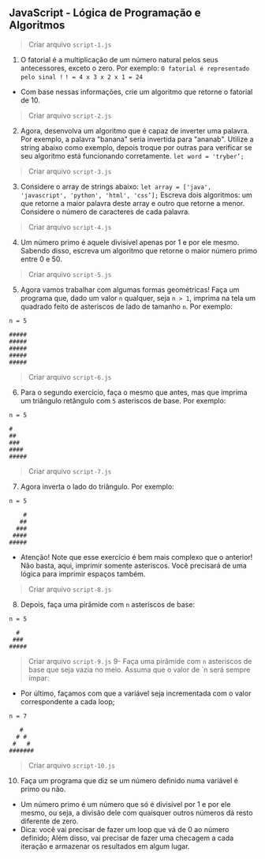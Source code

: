 ## JavaScript - Lógica de Programação e Algoritmos


> Criar arquivo `script-1.js`
1. O fatorial é a multiplicação de um número natural pelos seus antecessores, exceto o zero. Por exemplo:
`O fatorial é representado pelo sinal !`
`! = 4 x 3 x 2 x 1 = 24`
- Com base nessas informações, crie um algoritmo que retorne o fatorial de 10.

> Criar arquivo `script-2.js`
2. Agora, desenvolva um algoritmo que é capaz de inverter uma palavra. Por exemplo, a palavra "banana" seria invertida para "ananab". Utilize a string abaixo como exemplo, depois troque por outras para verificar se seu algoritmo está funcionando corretamente.
`let word = 'tryber’;`

> Criar arquivo `script-3.js`
3. Considere o array de strings abaixo:
`let array = ['java', 'javascript', 'python', 'html', 'css’];`
Escreva dois algoritmos: um que retorne a maior palavra deste array e outro que retorne a menor. Considere o número de caracteres de cada palavra.

> Criar arquivo `script-4.js`
4. Um número primo é aquele divisível apenas por 1 e por ele mesmo. Sabendo disso, escreva um algoritmo que retorne o maior número primo entre 0 e 50.

> Criar arquivo `script-5.js`
5. Agora vamos trabalhar com algumas formas geométricas! Faça um programa que, dado um valor `n` qualquer, seja `n > 1`, imprima na tela um quadrado feito de asteriscos de lado de tamanho `n`. Por exemplo:

```
n = 5

#####
#####
#####
#####
#####
```

> Criar arquivo `script-6.js`
6. Para o segundo exercício, faça o mesmo que antes, mas que imprima um triângulo retângulo com `5` asteriscos de base. Por exemplo:

```
n = 5

#
##
###
####
#####
```


> Criar arquivo `script-7.js`
7. Agora inverta o lado do triângulo. Por exemplo:

```
n = 5

    #
   ##
  ###
 ####
#####
```

- Atenção! Note que esse exercício é bem mais complexo que o anterior! Não basta, aqui, imprimir somente asteriscos. Você precisará de uma lógica para imprimir espaços também.

> Criar arquivo `script-8.js`
8. Depois, faça uma pirâmide com `n` asteriscos de base:

```
n = 5

  #  
 ### 
##### 
```


> Criar arquivo `script-9.js`
9- Faça uma pirâmide com `n` asteriscos de base que seja vazia no meio. Assuma que o valor de `n será sempre ímpar:

* Por último, façamos com que a variável seja incrementada com o valor correspondente a cada loop;

```
n = 7

   #
  # #
 #   #
#######
```

> Criar arquivo `script-10.js`
10. Faça um programa que diz se um número definido numa variável é primo ou não.
* Um número primo é um número que só é divisível por 1 e por ele mesmo, ou seja, a divisão dele com quaisquer outros números dá resto diferente de zero.
* Dica: você vai precisar de fazer um loop que vá de 0 ao número definido; Além disso, vai precisar de fazer uma checagem a cada iteração e armazenar os resultados em algum lugar.
